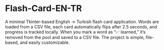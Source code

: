 # Flash-Card-EN-TR
A minimal Tkinter-based English → Turkish flash card application. Words are loaded from a CSV file, each card automatically flips after 2.5 seconds, and progress is tracked locally. When you mark a word as “✅ learned,” it’s removed from the pool and saved to a CSV file.  The project is simple, file-based, and easily customizable.

